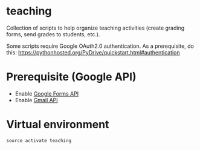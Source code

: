 # teaching

Collection of scripts to help organize teaching activities (create grading forms, send grades to students, etc.).

Some scripts require Google OAuth2.0 authentication. As a prerequisite, do this:
https://pythonhosted.org/PyDrive/quickstart.html#authentication
 
# Prerequisite (Google API)

- Enable [Google Forms API](https://console.developers.google.com/apis/api/forms.googleapis.com/overview?project=1036953068115)
- Enable [Gmail API](https://console.developers.google.com/apis/api/gmail.googleapis.com/overview?project=1036953068115)

# Virtual environment


~~~
source activate teaching
~~~